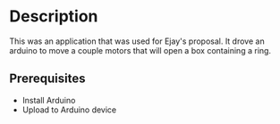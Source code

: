 # Description
This was an application that was used for Ejay's proposal. It drove an arduino to move a couple motors that will open a box containing a ring.

## Prerequisites
- Install Arduino
- Upload to Arduino device